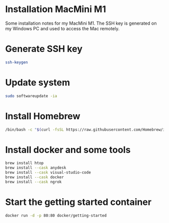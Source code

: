 # Installation MacMini M1

Some installation notes for my MacMini M1. The SSH key is generated on my Windows PC and used to access the Mac remotely.

# Generate SSH key
```bash
ssh-keygen
```

# Update system
```bash
sudo softwareupdate -ia
```

# Install Homebrew
```bash
/bin/bash -c "$(curl -fsSL https://raw.githubusercontent.com/Homebrew/install/HEAD/install.sh)"
```

# Install docker and some tools
```bash
brew install htop
brew install --cask anydesk
brew install --cask visual-studio-code
brew install --cask docker
brew install --cask ngrok
```

# Start the getting started container
```bash
docker run -d -p 80:80 docker/getting-started
```
